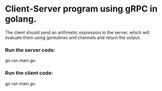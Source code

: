 # Client-Server program using gRPC in golang. 
The client should send an arithmetic expression to the server, which will evaluate them using goroutines and channels and return the output.

### Run the server code:
go run main.go

### Run the client code:
go run main.go
